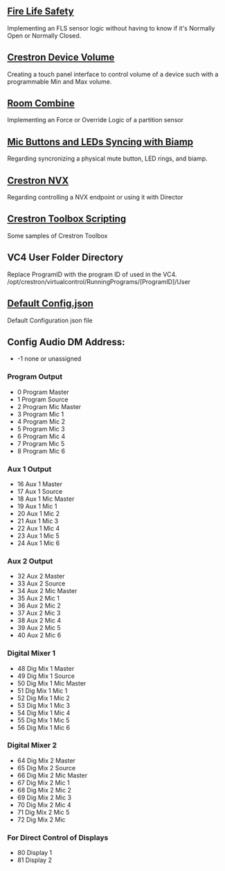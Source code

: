 
## [Fire Life Safety](/Logic/fls.md)
Implementing an FLS sensor logic without having to know if it's Normally Open or Normally Closed.

## [Crestron Device Volume](/Logic/crestrondevicevolume.md)
Creating a touch panel interface to control volume of a device such with a programmable Min and Max volume.

## [Room Combine](/Logic/roomcombine.md)
Implementing an Force or Override Logic of a partition sensor

## [Mic Buttons and LEDs Syncing with Biamp](/Logic/micledwithbiamp.md)
Regarding syncronizing a physical mute button, LED rings, and biamp.

## [Crestron NVX](/Logic/crestronnvx.md)
Regarding controlling a NVX endpoint or using it with Director

## [Crestron Toolbox Scripting](/ToolboxScripting/readme.md)
Some samples of Crestron Toolbox

## VC4 User Folder Directory
Replace ProgramID with the program ID of used in the VC4.
/opt/crestron/virtualcontrol/RunningPrograms/[ProgramID]/User

## [Default Config.json](/Logic/Config/Default%20Config.json)
Default Configuration json file

## Config Audio DM Address:
- -1 none or unassigned
### Program Output
- 0 Program Master
- 1 Program Source
- 2 Program Mic Master
- 3 Program Mic 1
- 4 Program Mic 2
- 5 Program Mic 3
- 6 Program Mic 4
- 7 Program Mic 5
- 8 Program Mic 6
### Aux 1 Output
- 16 Aux 1 Master
- 17 Aux 1 Source
- 18 Aux 1 Mic Master
- 19 Aux 1 Mic 1
- 20 Aux 1 Mic 2
- 21 Aux 1 Mic 3
- 22 Aux 1 Mic 4
- 23 Aux 1 Mic 5
- 24 Aux 1 Mic 6
### Aux 2 Output
- 32 Aux 2 Master
- 33 Aux 2 Source
- 34 Aux 2 Mic Master
- 35 Aux 2 Mic 1
- 36 Aux 2 Mic 2
- 37 Aux 2 Mic 3
- 38 Aux 2 Mic 4
- 39 Aux 2 Mic 5
- 40 Aux 2 Mic 6
### Digital Mixer 1
- 48 Dig Mix 1 Master
- 49 Dig Mix 1 Source
- 50 Dig Mix 1 Mic Master
- 51 Dig Mix 1 Mic 1
- 52 Dig Mix 1 Mic 2
- 53 Dig Mix 1 Mic 3
- 54 Dig Mix 1 Mic 4
- 55 Dig Mix 1 Mic 5
- 56 Dig Mix 1 Mic 6
### Digital Mixer 2
- 64 Dig Mix 2 Master
- 65 Dig Mix 2 Source
- 66 Dig Mix 2 Mic Master
- 67 Dig Mix 2 Mic 1
- 68 Dig Mix 2 Mic 2
- 69 Dig Mix 2 Mic 3
- 70 Dig Mix 2 Mic 4
- 71 Dig Mix 2 Mic 5
- 72 Dig Mix 2 Mic
### For Direct Control of Displays
- 80 Display 1
- 81 Display 2
